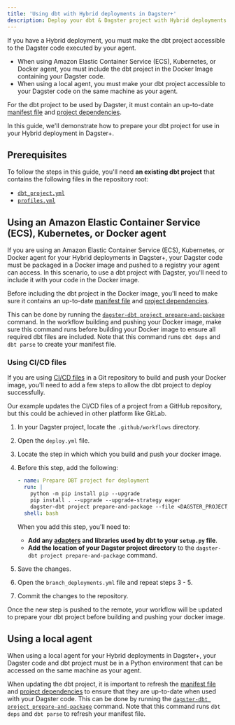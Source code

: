 ```yaml
---
title: 'Using dbt with Hybrid deployments in Dagster+'
description: Deploy your dbt & Dagster project with Hybrid deployments in Dagster+.
---
```


If you have a Hybrid deployment, you must make the dbt project accessible to the Dagster code executed by your agent.

- When using Amazon Elastic Container Service (ECS), Kubernetes, or Docker agent, you must include the dbt project in the Docker Image containing your Dagster code.
- When using a local agent, you must make your dbt project accessible to your Dagster code on the same machine as your agent.

For the dbt project to be used by Dagster, it must contain an up-to-date [manifest file](https://docs.getdbt.com/reference/artifacts/manifest-json) and [project dependencies](https://docs.getdbt.com/docs/collaborate/govern/project-dependencies).

In this guide, we'll demonstrate how to prepare your dbt project for use in your Hybrid deployment in Dagster+.

## Prerequisites

To follow the steps in this guide, you'll need **an existing dbt project** that contains the following files in the repository root:

- [`dbt_project.yml`](https://docs.getdbt.com/reference/dbt_project.yml)
- [`profiles.yml`](https://docs.getdbt.com/docs/core/connect-data-platform/profiles.yml)

## Using an Amazon Elastic Container Service (ECS), Kubernetes, or Docker agent

If you are using an Amazon Elastic Container Service (ECS), Kubernetes, or Docker agent for your Hybrid deployments in Dagster+, your Dagster code must be packaged in a Docker image and pushed to a registry your agent can access. In this scenario, to use a dbt project with Dagster, you'll need to include it with your code in the Docker image.

Before including the dbt project in the Docker image, you'll need to make sure it contains an up-to-date [manifest file](https://docs.getdbt.com/reference/artifacts/manifest-json) and [project dependencies](https://docs.getdbt.com/docs/collaborate/govern/project-dependencies).

This can be done by running the [`dagster-dbt project prepare-and-package`](/api/libraries/dagster-dbt#prepare-and-package) command. In the workflow building and pushing your Docker image, make sure this command runs before building your Docker image to ensure all required dbt files are included. Note that this command runs `dbt deps` and `dbt parse` to create your manifest file.

### Using CI/CD files

If you are using [CI/CD files](/dagster-plus/features/ci-cd/ci-cd-file-reference) in a Git repository to build and push your Docker image, you'll need to add a few steps to allow the dbt project to deploy successfully.

Our example updates the CI/CD files of a project from a GitHub repository, but this could be achieved in other platform like GitLab.

1. In your Dagster project, locate the `.github/workflows` directory.

2. Open the `deploy.yml` file.

3. Locate the step in which which you build and push your docker image.

4. Before this step, add the following:

   ```yaml
   - name: Prepare DBT project for deployment
     run: |
       python -m pip install pip --upgrade
       pip install . --upgrade --upgrade-strategy eager                                            ## Install the Python dependencies from the setup.py file, ex: dbt-core and dbt-duckdb
       dagster-dbt project prepare-and-package --file <DAGSTER_PROJECT_FOLDER>/project.py          ## Replace with the project.py location in the Dagster project folder
     shell: bash
   ```

   When you add this step, you'll need to:

   - **Add any [adapters](https://docs.getdbt.com/docs/connect-adapters) and libraries used by dbt to your `setup.py` file**.
   - **Add the location of your Dagster project directory** to the `dagster-dbt project prepare-and-package` command.

5. Save the changes.

6. Open the `branch_deployments.yml` file and repeat steps 3 - 5.

7. Commit the changes to the repository.

Once the new step is pushed to the remote, your workflow will be updated to prepare your dbt project before building and pushing your docker image.

## Using a local agent

When using a local agent for your Hybrid deployments in Dagster+, your Dagster code and dbt project must be in a Python environment that can be accessed on the same machine as your agent.

When updating the dbt project, it is important to refresh the [manifest file](https://docs.getdbt.com/reference/artifacts/manifest-json) and [project dependencies](https://docs.getdbt.com/docs/collaborate/govern/project-dependencies) to ensure that they are up-to-date when used with your Dagster code. This can be done by running the [`dagster-dbt project prepare-and-package`](/api/libraries/dagster-dbt#prepare-and-package) command. Note that this command runs `dbt deps` and `dbt parse` to refresh your manifest file.
